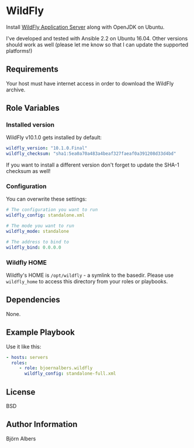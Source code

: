 # WildFly

Install [WildFly Application Server](http://wildfly.org) along with OpenJDK on
Ubuntu.

I've developed and tested with Ansible 2.2 on Ubuntu 16.04.
Other versions should work as well (please let me know so that I can update the
supported platforms!)


## Requirements

Your host must have internet access in order to download the WildFly archive.


## Role Variables

### Installed version

WildFly v10.1.0 gets installed by default:

```yaml
wildfly_version: "10.1.0.Final"
wildfly_checksum: "sha1:5ea0a70a483a4beaf327faeaf0a391208d33d4bd"
```

If you want to install a different version don't forget to update the SHA-1
checksum as well!

### Configuration

You can overwrite these settings:

```yaml
# The configuration you want to run
wildfly_config: standalone.xml

# The mode you want to run
wildfly_mode: standalone

# The address to bind to
wildfly_bind: 0.0.0.0
```

### Wildfly HOME

Wildfly's HOME is `/opt/wildfly` - a symlink to the basedir.
Please use `wildfly_home` to access this directory from your
roles or playbooks.


## Dependencies

None.


## Example Playbook

Use it like this:

```yaml
- hosts: servers
  roles:
     - role: bjoernalbers.wildfly
       wildfly_config: standalone-full.xml
```

## License

BSD


## Author Information

Björn Albers
